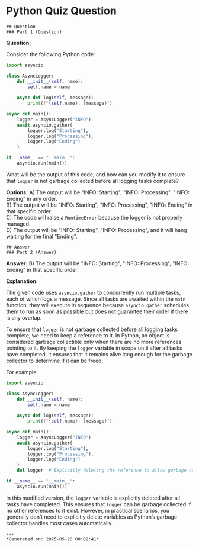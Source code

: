 # Python Quiz Question
    
    ## Question
    ### Part 1 (Question)

**Question:**

Consider the following Python code:

```python
import asyncio

class AsyncLogger:
    def __init__(self, name):
        self.name = name
    
    async def log(self, message):
        print(f"{self.name}: {message}")

async def main():
    logger = AsyncLogger("INFO")
    await asyncio.gather(
        logger.log("Starting"),
        logger.log("Processing"),
        logger.log("Ending")
    )

if __name__ == "__main__":
    asyncio.run(main())
```

What will be the output of this code, and how can you modify it to ensure that `logger` is not garbage collected before all logging tasks complete?

**Options:**
A) The output will be "INFO: Starting", "INFO: Processing", "INFO: Ending" in any order.  
B) The output will be "INFO: Starting", "INFO: Processing", "INFO: Ending" in that specific order.  
C) The code will raise a `RuntimeError` because the logger is not properly managed.  
D) The output will be "INFO: Starting", "INFO: Processing", and it will hang waiting for the final "Ending".
    
    ## Answer
    ### Part 2 (Answer)

**Answer:** B) The output will be "INFO: Starting", "INFO: Processing", "INFO: Ending" in that specific order.

**Explanation:**

The given code uses `asyncio.gather` to concurrently run multiple tasks, each of which logs a message. Since all tasks are awaited within the `main` function, they will execute in sequence because `asyncio.gather` schedules them to run as soon as possible but does not guarantee their order if there is any overlap.

To ensure that `logger` is not garbage collected before all logging tasks complete, we need to keep a reference to it. In Python, an object is considered garbage collectible only when there are no more references pointing to it. By keeping the `logger` variable in scope until after all tasks have completed, it ensures that it remains alive long enough for the garbage collector to determine if it can be freed.

For example:

```python
import asyncio

class AsyncLogger:
    def __init__(self, name):
        self.name = name
    
    async def log(self, message):
        print(f"{self.name}: {message}")

async def main():
    logger = AsyncLogger("INFO")
    await asyncio.gather(
        logger.log("Starting"),
        logger.log("Processing"),
        logger.log("Ending")
    )
    del logger  # Explicitly deleting the reference to allow garbage collection

if __name__ == "__main__":
    asyncio.run(main())
```

In this modified version, the `logger` variable is explicitly deleted after all tasks have completed. This ensures that `logger` can be garbage collected if no other references to it exist. However, in practical scenarios, you generally don’t need to explicitly delete variables as Python’s garbage collector handles most cases automatically.
    
    ---
    *Generated on: 2025-05-28 00:02:41*
    